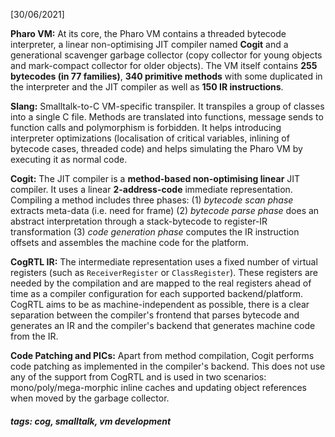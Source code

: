 <!-- Please prefix the notes with the date as in [22/12/2020] -->

[30/06/2021]

**Pharo VM:** At its core, the Pharo VM contains a threaded bytecode interpreter, a linear non-optimising JIT compiler named **Cogit** and a generational scavenger garbage collector (copy collector for young objects and mark-compact collector for older objects). The VM itself contains **255 bytecodes (in 77 families)**, **340 primitive methods** with some duplicated in the interpreter and the JIT compiler as well as **150 IR instructions**.

**Slang:** Smalltalk-to-C VM-specific transpiler. It transpiles a group of classes into a single C file. Methods are translated into functions, message sends to function calls and polymorphism is forbidden. It helps introducing interpreter optimizations (localisation of critical variables, inlining of bytecode cases, threaded code) and helps simulating the Pharo VM by executing it as normal code.

**Cogit:** The JIT compiler is a **method-based non-optimising linear** JIT compiler. It uses a linear **2-address-code** immediate representation. Compiling a method includes three phases: (1) *bytecode scan phase* extracts meta-data (i.e. need for frame) (2) *bytecode parse phase* does an abstract interpretation through a stack-bytecode to register-IR transformation (3) *code generation phase* computes the IR instruction offsets and assembles the machine code for the platform.

**CogRTL IR:** The intermediate representation uses a fixed number of virtual registers (such as `ReceiverRegister` or `ClassRegister`). These registers are needed by the compilation and are mapped to the real registers ahead of time as a compiler configuration for each supported backend/platform. CogRTL aims to be as machine-independent as possible, there is a clear separation between the compiler's frontend that parses bytecode and generates an IR and the compiler's backend that generates machine code from the IR.

**Code Patching and PICs:** Apart from method compilation, Cogit performs code patching as implemented in the compiler's backend. This does not use any of the support from CogRTL and is used in two scenarios: mono/poly/mega-morphic inline caches and updating object references when moved by the garbage collector.



 ##### tags: cog, smalltalk, vm development